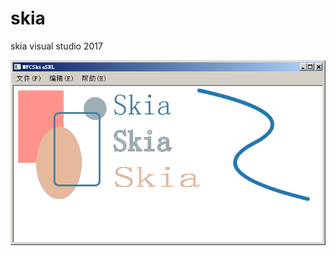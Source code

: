 # skia
skia visual studio 2017

![image](http://github.com/Curry-Messi/skia/raw/master/test.png?raw=true)
